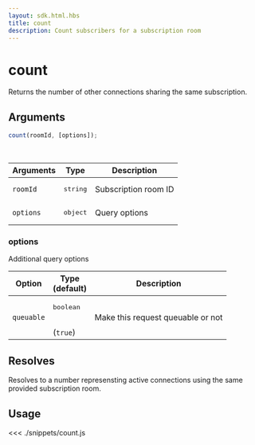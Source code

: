 ```yaml
---
layout: sdk.html.hbs
title: count
description: Count subscribers for a subscription room
---
```


# count

Returns the number of other connections sharing the same subscription.

## Arguments

```javascript
count(roomId, [options]);
```

<br/>

| Arguments | Type              | Description          |
| --------- | ----------------- | -------------------- |
| `roomId`  | <pre>string</pre> | Subscription room ID |
| `options` | <pre>object</pre> | Query options        |

### options

Additional query options

| Option     | Type<br/>(default)              | Description                       |
| ---------- | ------------------------------- | --------------------------------- |
| `queuable` | <pre>boolean</pre><br/>(`true`) | Make this request queuable or not |

## Resolves

Resolves to a number represensting active connections using the same provided subscription room.

## Usage

<<< ./snippets/count.js

